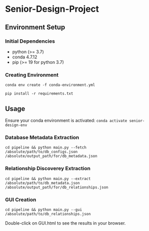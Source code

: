 # Senior-Design-Project

## Environment Setup
### Initial Dependencies
  - python (>= 3.7)
  - conda 4.7.12
  - pip (>= 19 for python 3.7)
  
### Creating Environment
`conda env create -f conda-environment.yml`

`pip install -r requirements.txt`

## Usage
Ensure your conda environment is activated: `conda activate senior-design-env` 

### Database Metadata Extraction
`cd pipeline && python main.py --fetch /absolute/path/to/db_configs.json /absolute/output_path/for/db_metadata.json`

### Relationship Discoverey Extraction
`cd pipeline && python main.py --extract /absolute/path/to/db_metadata.json /absolute/output_path/for/db_relationships.json`

### GUI Creation
`cd pipeline && python main.py --gui /absolute/path/to/db_relationships.json`

Double-click on GUI.html to see the results in your browser.
